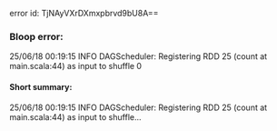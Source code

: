 error id: TjNAyVXrDXmxpbrvd9bU8A==
### Bloop error:

25/06/18 00:19:15 INFO DAGScheduler: Registering RDD 25 (count at main.scala:44) as input to shuffle 0
#### Short summary: 

25/06/18 00:19:15 INFO DAGScheduler: Registering RDD 25 (count at main.scala:44) as input to shuffle...